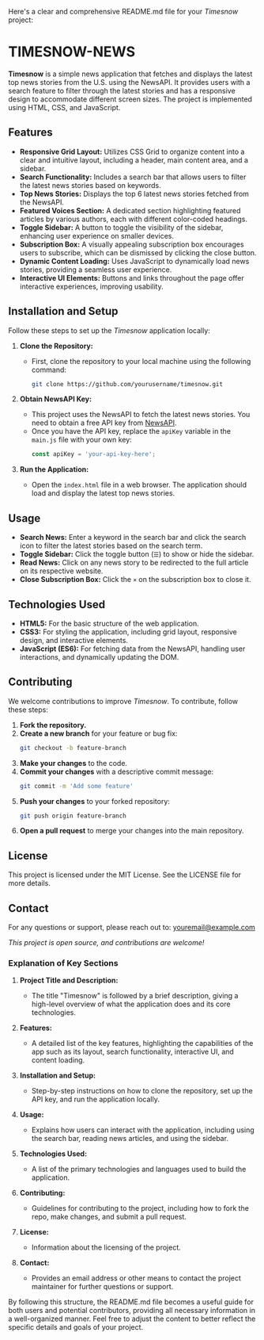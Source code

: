 Here's a clear and comprehensive README.md file for your *Timesnow* project:


# TIMESNOW-NEWS

**Timesnow** is a simple news application that fetches and displays the latest top news stories from the U.S. using the NewsAPI. It provides users with a search feature to filter through the latest stories and has a responsive design to accommodate different screen sizes. The project is implemented using HTML, CSS, and JavaScript.

## Features

- **Responsive Grid Layout:** Utilizes CSS Grid to organize content into a clear and intuitive layout, including a header, main content area, and a sidebar.
- **Search Functionality:** Includes a search bar that allows users to filter the latest news stories based on keywords.
- **Top News Stories:** Displays the top 6 latest news stories fetched from the NewsAPI.
- **Featured Voices Section:** A dedicated section highlighting featured articles by various authors, each with different color-coded headings.
- **Toggle Sidebar:** A button to toggle the visibility of the sidebar, enhancing user experience on smaller devices.
- **Subscription Box:** A visually appealing subscription box encourages users to subscribe, which can be dismissed by clicking the close button.
- **Dynamic Content Loading:** Uses JavaScript to dynamically load news stories, providing a seamless user experience.
- **Interactive UI Elements:** Buttons and links throughout the page offer interactive experiences, improving usability.

## Installation and Setup

Follow these steps to set up the *Timesnow* application locally:

1. **Clone the Repository:**
   - First, clone the repository to your local machine using the following command:
     ```bash
     git clone https://github.com/yourusername/timesnow.git
     ```
     
2. **Obtain NewsAPI Key:**
   - This project uses the NewsAPI to fetch the latest news stories. You need to obtain a free API key from [NewsAPI](https://newsapi.org/).
   - Once you have the API key, replace the `apiKey` variable in the `main.js` file with your own key:
     ```javascript
     const apiKey = 'your-api-key-here';
     ```

3. **Run the Application:**
   - Open the `index.html` file in a web browser. The application should load and display the latest top news stories.

## Usage

- **Search News:** Enter a keyword in the search bar and click the search icon to filter the latest stories based on the search term.
- **Toggle Sidebar:** Click the toggle button (`☰`) to show or hide the sidebar.
- **Read News:** Click on any news story to be redirected to the full article on its respective website.
- **Close Subscription Box:** Click the `×` on the subscription box to close it.

## Technologies Used

- **HTML5:** For the basic structure of the web application.
- **CSS3:** For styling the application, including grid layout, responsive design, and interactive elements.
- **JavaScript (ES6):** For fetching data from the NewsAPI, handling user interactions, and dynamically updating the DOM.

## Contributing

We welcome contributions to improve *Timesnow*. To contribute, follow these steps:

1. **Fork the repository.**
2. **Create a new branch** for your feature or bug fix:
   ```bash
   git checkout -b feature-branch
   ```
3. **Make your changes** to the code.
4. **Commit your changes** with a descriptive commit message:
   ```bash
   git commit -m 'Add some feature'
   ```
5. **Push your changes** to your forked repository:
   ```bash
   git push origin feature-branch
   ```
6. **Open a pull request** to merge your changes into the main repository.

## License

This project is licensed under the MIT License. See the LICENSE file for more details.

## Contact

For any questions or support, please reach out to: [youremail@example.com](mailto:youremail@example.com)



_This project is open source, and contributions are welcome!_


### Explanation of Key Sections

1. **Project Title and Description:**
   - The title "Timesnow" is followed by a brief description, giving a high-level overview of what the application does and its core technologies.

2. **Features:**
   - A detailed list of the key features, highlighting the capabilities of the app such as its layout, search functionality, interactive UI, and content loading.

3. **Installation and Setup:**
   - Step-by-step instructions on how to clone the repository, set up the API key, and run the application locally.

4. **Usage:**
   - Explains how users can interact with the application, including using the search bar, reading news articles, and using the sidebar.

5. **Technologies Used:**
   - A list of the primary technologies and languages used to build the application.

6. **Contributing:**
   - Guidelines for contributing to the project, including how to fork the repo, make changes, and submit a pull request.

7. **License:**
   - Information about the licensing of the project.

8. **Contact:**
   - Provides an email address or other means to contact the project maintainer for further questions or support.

By following this structure, the README.md file becomes a useful guide for both users and potential contributors, providing all necessary information in a well-organized manner. Feel free to adjust the content to better reflect the specific details and goals of your project.

